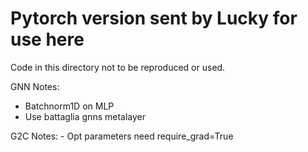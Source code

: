 # Pytorch version sent by Lucky for use here

Code in this directory not to be reproduced or used.

GNN Notes:
   - Batchnorm1D on MLP
   - Use battaglia gnns metalayer

G2C Notes:
    - Opt parameters need require_grad=True